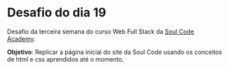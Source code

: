 # Desafio do dia 19

Desafio da terceira semana do curso Web Full Stack da [Soul Code Academy](https://soulcodeacademy.org/).

**Objetivo**: Replicar a página inicial do site da Soul Code usando os conceitos de html e css aprendidos até o momento.
